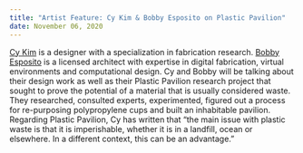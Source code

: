 ```yaml
---
title: "Artist Feature: Cy Kim & Bobby Esposito on Plastic Pavilion"
date: November 06, 2020
---
```


[Cy Kim](https://www.cy-kim.com/) is a designer with a specialization in fabrication research. [Bobby Esposito](https://www.bobbyesposito.com/) is a licensed architect with expertise in digital fabrication, virtual environments and computational design. Cy and Bobby will be talking about their design work as well as their Plastic Pavilion research project that sought to prove the potential of a material that is usually considered waste. They researched, consulted experts, experimented, figured out a process for re-purposing polypropylene cups and built an inhabitable pavilion. Regarding Plastic Pavilion, Cy has written that “the main issue with plastic waste is that it is imperishable, whether it is in a landfill, ocean or elsewhere. In a different context, this can be an advantage.”
